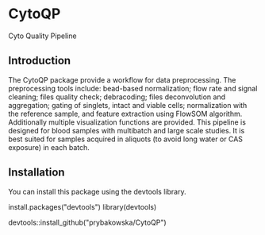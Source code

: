# CytoQP
Cyto Quality Pipeline

## Introduction
The CytoQP package provide a workflow for data preprocessing. The preprocessing tools include: bead-based normalization; 
flow rate and signal cleaning; files quality check; debracoding; files deconvolution and aggregation; gating of singlets, 
intact and viable cells; normalization with the reference sample, and feature extraction using FlowSOM algorithm. Additionally 
multiple visualization functions are provided. 
This pipeline is designed for blood samples with multibatch and large scale studies. It is best suited for samples acquired in aliquots 
(to avoid long water or CAS exposure) in each batch.

## Installation
You can install this package using the devtools library.

install.packages("devtools")
library(devtools)

devtools::install_github("prybakowska/CytoQP")
